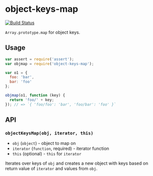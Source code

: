 # object-keys-map
[![Build Status](https://travis-ci.org/mmalecki/object-keys-map.png?branch=master)](https://travis-ci.org/mmalecki/object-keys-map)

`Array.prototype.map` for object keys.

## Usage

```js
var assert = require('assert');
var objmap = require('object-keys-map');

var o1 = {
  foo: 'bar',
  bar: 'foo'
};

objmap(o1, function (key) {
  return 'foo/' + key;
}); // => `{ 'foo/foo': 'bar', 'foo/bar': 'foo' }`
```

## API

### `objectKeysMap(obj, iterator, this)`

* `obj` (`object`) - object to map on
* `iterator` (`function`, required) - iterator function
* `this` (optional) - `this` for `iterator`

Iterates over keys of `obj` and creates a new object with keys based on return
value of `iterator` and values from `obj`.
